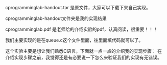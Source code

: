 cprogramminglab-handout.tar 是原文件，大家可以下载下来自己实现。

cprogramminglab-handout文件夹是我的实现结果

cprogramminglab.pdf 是老师给的介绍实验的pdf，认真阅读，很重要！！！

我们主要实现的是在queue.c这个文件里面，往里面填代码就可以了。

这个实验主要是想让我们熟悉C语言。下面就一点一点的介绍我的实现步骤：
在介绍实现步骤之前，我觉得还是有必要说一下怎么来验证我们的实现有无错误。

